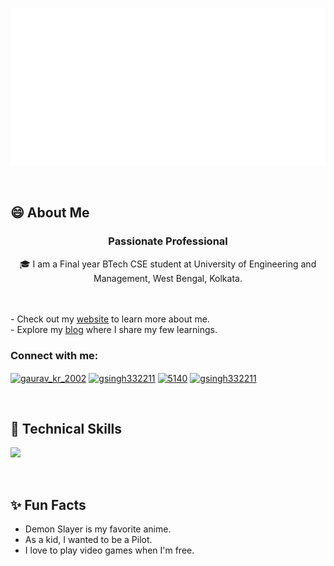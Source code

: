 <p align="center">
  <img src="https://github.com/GSingh2432002/GSingh2432002/blob/main/header.svg" alt="my banner"></a>
</p>

<br>

## 😄 About Me
<h3 align="center"> Passionate Professional </h3>
<p align="center">🎓 I am a Final year BTech CSE student at University of Engineering and Management, West Bengal, Kolkata.</p>
<br>
<br>
- Check out my <a href="https://portfoliogks.netlify.app/" target="_blank">website</a> to learn more about me.
<br>
- Explore my <a href="https://medium.com/@gksingh" target="_blank">blog</a> where I share my few learnings.
<br>


<h3 align="left">Connect with me:</h3>
<p align="left">
<a href="https://twitter.com/gaurav_kr_2002" target="blank"><img align="center" src="https://raw.githubusercontent.com/rahuldkjain/github-profile-readme-generator/master/src/images/icons/Social/twitter.svg" alt="gaurav_kr_2002" height="30" width="40" /></a>
<a href="https://www.leetcode.com/gsingh332211" target="blank"><img align="center" src="https://raw.githubusercontent.com/rahuldkjain/github-profile-readme-generator/master/src/images/icons/Social/leet-code.svg" alt="gsingh332211" height="30" width="40" /></a>
<a href="https://discord.gg/5140" target="blank"><img align="center" src="https://raw.githubusercontent.com/rahuldkjain/github-profile-readme-generator/master/src/images/icons/Social/discord.svg" alt="5140" height="30" width="40" /></a>
<a href="https://www.hackerrank.com/gsingh332211" target="blank"><img align="center" src="https://raw.githubusercontent.com/rahuldkjain/github-profile-readme-generator/master/src/images/icons/Social/hackerrank.svg" alt="gsingh332211" height="30" width="40" /></a>
</p>
<br>

## 💼 Technical Skills

<p align="left">
  <a href="https://skillicons.dev">
    <img src="https://skillicons.dev/icons?i=js,py,opencv,java,html,css,bootstrap,tailwind,react,redux,express,mongodb,mysql,sqlite,firebase,nodejs,bash,linux,postman,git,github,eclipse,vscode" />
  </a>
</p>
<br>

## ✨ Fun Facts 

- Demon Slayer is my favorite anime.
- As a kid, I wanted to be a Pilot.
- I love to play video games when I'm free.
